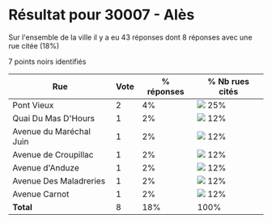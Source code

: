 # Résultat pour 30007 - Alès

Sur l'ensemble de la ville il y a eu 43 réponses dont 8 réponses avec une rue citée (18%)

7 points noirs identifiés

| Rue | Vote | % réponses | % Nb rues cités|
|-----|------|------------|----------------|
| Pont Vieux | 2 | 4% | <img src="../../img/bar_25.gif" />&nbsp;25%|
| Quai Du Mas D'Hours | 1 | 2% | <img src="../../img/bar_12.gif" />&nbsp;12%|
| Avenue du Maréchal Juin | 1 | 2% | <img src="../../img/bar_12.gif" />&nbsp;12%|
| Avenue de Croupillac | 1 | 2% | <img src="../../img/bar_12.gif" />&nbsp;12%|
| Avenue d'Anduze | 1 | 2% | <img src="../../img/bar_12.gif" />&nbsp;12%|
| Avenue Des Maladreries | 1 | 2% | <img src="../../img/bar_12.gif" />&nbsp;12%|
| Avenue Carnot | 1 | 2% | <img src="../../img/bar_12.gif" />&nbsp;12%|
| **Total** | 8 | 18% | 100%|
